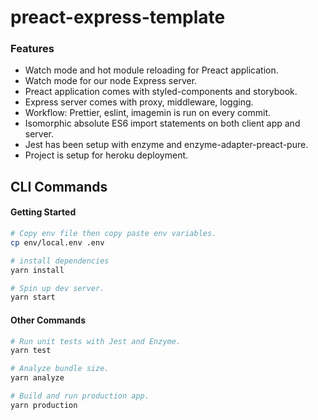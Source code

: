 # preact-express-template

### Features
- Watch mode and hot module reloading for Preact application.
- Watch mode for our node Express server.
- Preact application comes with styled-components and storybook.
- Express server comes with proxy, middleware, logging.
- Workflow: Prettier, eslint, imagemin is run on every commit.
- Isomorphic absolute ES6 import statements on both client app and server.
- Jest has been setup with enzyme and enzyme-adapter-preact-pure.
- Project is setup for heroku deployment.

## CLI Commands

#### Getting Started

```bash
# Copy env file then copy paste env variables.
cp env/local.env .env

# install dependencies
yarn install

# Spin up dev server.
yarn start
```

#### Other Commands
```bash
# Run unit tests with Jest and Enzyme.
yarn test

# Analyze bundle size.
yarn analyze

# Build and run production app.
yarn production
```
